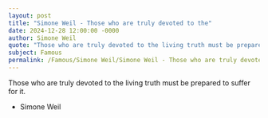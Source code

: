 ```yaml
---
layout: post
title: "Simone Weil - Those who are truly devoted to the"
date: 2024-12-28 12:00:00 -0000
author: Simone Weil
quote: "Those who are truly devoted to the living truth must be prepared to suffer for it."
subject: Famous
permalink: /Famous/Simone Weil/Simone Weil - Those who are truly devoted to the
---
```


Those who are truly devoted to the living truth must be prepared to suffer for it.

- Simone Weil
